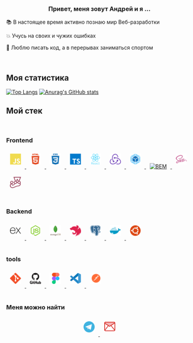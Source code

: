 ### <div align="center">Привет, меня зовут Андрей и я ...</div>  

📚 В настоящее время активно познаю мир Веб-разработки  
  
💥 Учусь на своих и чужих ошибках  
  
💪 Люблю писать код, а в перерывах заниматься спортом  
  
</br>

## Моя статистика

[![Top Langs](https://github-readme-stats.vercel.app/api/top-langs/?username=sbldor&theme=swift)](https://github.com/anuraghazra/github-readme-stats)
[![Anurag's GitHub stats](https://github-readme-stats.vercel.app/api?username=sbldor&show_icons=true&theme=swift)](https://github.com/anuraghazra/github-readme-stats)

## Мой стек 

<br/>

### Frontend  

<div>
  <a href="https://www.javascript.com/" target="_blank"><img style="margin: 10px"  src="./icon/js.svg" alt="JavaScript" height="30" />
  </a>
  <a href="https://en.wikipedia.org/wiki/HTML5" target="_blank"><img style="margin: 10px" src="./icon/html.svg" alt="HTML5" height="30" />
  </a> 
  <a href="https://www.w3schools.com/css/" target="_blank"><img style="margin: 10px" src="./icon/css.svg" alt="CSS3" height="30" />
  </a>   
  <a href="https://www.typescriptlang.org/" target="_blank"><img style="margin: 10px" src="./icon/ts.svg" alt="TypeScript" height="30" />
  </a>
  <a href="https://reactjs.org/" target="_blank"><img style="margin: 10px" src="./icon/react.svg" alt="React" height="30" />
  </a>
  <a href="https://redux.js.org/" target="_blank"><img style="margin: 10px" src="./icon/redux.svg" alt="Redux" height="30" />
  </a>
  <a href="https://webpack.js.org/" target="_blank"><img style="margin: 10px" src="./icon/wp.svg" alt="Webpack" height="30" />
  </a>
  <a href="http://getbem.com/" target="_blank"><img style="margin: 10px" src="https://profilinator.rishav.dev/skills-assets/bem.svg" alt="BEM" height="30" />
  </a>  
  <a href="https://sass-lang.com/" target="_blank"><img style="margin: 10px" src="./icon/sass.svg" alt="Sass" height="30" />
  </a>
  <a href="https://jestjs.io/" target="_blank"><img style="margin: 10px" src="./icon/jest.svg" alt="Jest" height="30" />
  </a>
</div>

<br/>

### Backend   
<div>
  <a href="https://expressjs.com/" target="_blank"><img style="margin: 10px"  src="./icon/ex.svg" alt="Express" height="30" />
  </a>
  <a href="https://nodejs.org/en/" target="_blank"><img style="margin: 10px"  src="./icon/node.svg" alt="Node" height="30" />
  </a>
  <a href="https://www.mongodb.com/" target="_blank"><img style="margin: 10px"  src="./icon/mongo.svg" alt="Mongo" height="30" />
  </a>
  <a href="https://nestjs.com/" target="_blank"><img style="margin: 10px"  src="./icon/nestjs.svg" alt="Node" height="30" />
  </a>
  <a href="https://www.postgresql.org/" target="_blank"><img style="margin: 10px"  src="./icon/postgres.svg" alt="Postgres" height="30" />
  </a>
  <a href="https://www.docker.com/" target="_blank"><img style="margin: 10px"  src="./icon/docker.svg" alt="Docker" height="30" />
  </a>
  <a href="https://ubuntu.com/" target="_blank"><img style="margin: 10px"  src="./icon/ubuntu.svg" alt="Ubuntu" height="30" />
  </a>
</div>

<br/>


### tools 
<div>
<a href="https://git-scm.com/" target="_blank"><img style="margin: 10px" src="./icon/git.svg" alt="Git" height="30" />
</a>
<a href="https://github.com/sbldor" target="_blank"><img style="margin: 10px" src="./icon/github.svg" alt="GitHub" height="30" />
</a>
<a href="https://www.figma.com/" target="_blank"><img style="margin: 10px" src="./icon/figma.svg" alt="Figma" height="30" />
</a>
<a href="https://code.visualstudio.com/" target="_blank"><img style="margin: 10px" src="./icon/vscode.svg" alt="vs" height="30" />
<a href="https://www.postman.com/" target="_blank"><img style="margin: 10px" src="./icon/postman.svg" alt="postman" height="30" />
</a>
</div>

<br/>  

### Меня можно найти

<div align="center">
<a href="https://t.me/sbldor" target="_blank"><img style="margin: 10px" src="./icon/tg.svg" alt="postman" height="30" />
</a>
<a href="mailto:sydor.a@yandex.ru" target="_blank"><img style="margin: 10px" src="./icon/mail.svg" alt="postman" height="32" />
</a>
</div>




